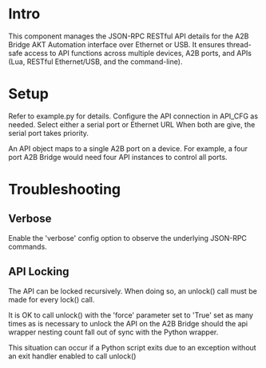# Intro

This component manages the JSON-RPC RESTful API details for the A2B Bridge AKT Automation interface over Ethernet or USB.  It ensures thread-safe access to API functions across multiple devices, A2B ports, and APIs (Lua, RESTful Ethernet/USB, and the command-line).

# Setup

Refer to example.py for details.  Configure the API connection in API_CFG as needed.  Select either a serial port or Ethernet URL  When both are give, the serial port takes priority.  

An API object maps to a single A2B port on a device.  For example, a four port A2B Bridge would need four API instances to control all ports.

# Troubleshooting

## Verbose

Enable the 'verbose' config option to observe the underlying JSON-RPC commands.  

## API Locking

The API can be locked recursively.  When doing so, an unlock() call must be made for every lock() call.   

It is OK to call unlock() with the 'force' parameter set to 'True' set as many times as is necessary to unlock the API on the A2B Bridge should the api wrapper nesting count fall out of sync with the Python wrapper.  

This situation can occur if a Python script exits due to an exception without an exit handler enabled to call unlock()



